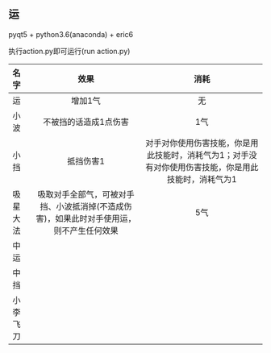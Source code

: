 ## 运
pyqt5 + python3.6(anaconda) + eric6  

执行action.py即可运行(run action.py)


| 名字  | 效果    |  消耗  |  
| :--------    | :-----:  | :----: |
| 运          | 增加1气 |   无    | 
| 小波   |不被挡的话造成1点伤害|   1气|
|小挡	|抵挡伤害1	     |   对手对你使用伤害技能，你是用此技能时，消耗气为1；对手没有对你使用伤害技能，你是用此技能时，消耗气为1|
|吸星大法|吸取对手全部气，可被对手挡、小波抵消掉(不造成伤害)，如果此时对手使用运，则不产生任何效果|5气|
|中运| |  |
|中挡| |  |
|小李飞刀| | |
